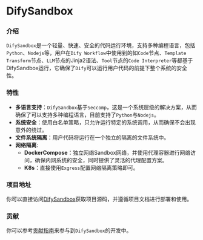# DifySandbox

### 介绍
`DifySandbox`是一个轻量、快速、安全的代码运行环境，支持多种编程语言，包括`Python`、`Nodejs`等，用户在`Dify Workflow`中使用到的如`Code`节点、`Template Transform`节点、`LLM`节点的Jinja2语法、`Tool`节点的`Code Interpreter`等都基于DifySandbox运行，它确保了`Dify`可以运行用户代码的前提下整个系统的安全性。

### 特性
- **多语言支持**：`DifySandbox`基于`Seccomp`，这是一个系统层级的解决方案，从而确保了可以支持多种编程语言，目前支持了`Python`与`Nodejs`。
- **系统安全**：使用白名单策略，只允许运行特定的系统调用，从而确保不会出现意外的绕过。
- **文件系统隔离**：用户代码将运行在一个独立的隔离的文件系统中。
- **网络隔离**:
    - **DockerCompose**：独立网络Sandbox网络，并使用代理容器进行网络访问，确保内网系统的安全，同时提供了灵活的代理配置方案。
    - **K8s**：直接使用`Exgress`配置网络隔离策略即可。

### 项目地址
你可以直接访问[DifySandbox](https://github.com/langgenius/dify-sandbox)获取项目源码，并遵循项目文档进行部署和使用。

### 贡献
你可以参考[贡献指南](./contribution.md)来参与到`DifySandbox`的开发中。